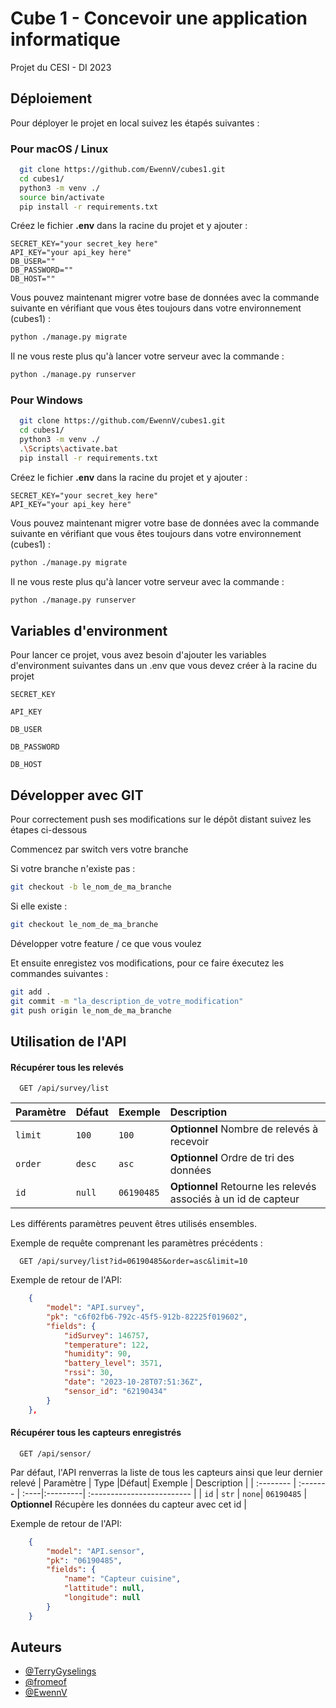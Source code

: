 
# Cube 1 - Concevoir une application informatique

Projet du CESI - DI 2023

## Déploiement

Pour déployer le projet en local suivez les étapés suivantes :

### Pour macOS / Linux

```bash
  git clone https://github.com/EwennV/cubes1.git
  cd cubes1/
  python3 -m venv ./
  source bin/activate
  pip install -r requirements.txt
```
Créez le fichier **.env** dans la racine du projet et y ajouter :
```env
SECRET_KEY="your secret_key here"
API_KEY="your api_key here"
DB_USER=""
DB_PASSWORD=""
DB_HOST=""
```
Vous pouvez maintenant migrer votre base de données avec la commande suivante en vérifiant que vous êtes toujours dans votre environnement (cubes1) :
```bash
python ./manage.py migrate
```
Il ne vous reste plus qu'à lancer votre serveur avec la commande :
```bash
python ./manage.py runserver
```


### Pour Windows
```bash
  git clone https://github.com/EwennV/cubes1.git
  cd cubes1/
  python3 -m venv ./
  .\Scripts\activate.bat
  pip install -r requirements.txt
```
Créez le fichier **.env** dans la racine du projet et y ajouter :
```env
SECRET_KEY="your secret_key here"
API_KEY="your api_key here"
```
Vous pouvez maintenant migrer votre base de données avec la commande suivante en vérifiant que vous êtes toujours dans votre environnement (cubes1) :
```bash
python ./manage.py migrate
```
Il ne vous reste plus qu'à lancer votre serveur avec la commande :
```bash
python ./manage.py runserver
```



## Variables d'environment

Pour lancer ce projet, vous avez besoin d'ajouter les variables d'environment suivantes dans un .env que vous devez créer à la racine du projet

`SECRET_KEY`

`API_KEY`

`DB_USER`

`DB_PASSWORD`

`DB_HOST`

## Développer avec GIT

Pour correctement push ses modifications sur le dépôt distant suivez les étapes ci-dessous

Commencez par switch vers votre branche

Si votre branche n'existe pas :
```bash
git checkout -b le_nom_de_ma_branche
```
Si elle existe :
```bash
git checkout le_nom_de_ma_branche
```

Développer votre feature / ce que vous voulez

Et ensuite enregistez vos modifications, pour ce faire éxecutez les commandes suivantes :

```bash
git add .
git commit -m "la_description_de_votre_modification"
git push origin le_nom_de_ma_branche
```
## Utilisation de l'API

#### Récupérer tous les relevés

```http
  GET /api/survey/list
```

| Paramètre | Défaut| Exemple     | Description                |
| :-------- | :----|:---------| :------------------------- |
| `limit`   | `100`| `100` | **Optionnel** Nombre de relevés à recevoir |
| `order`   | `desc`| `asc` | **Optionnel** Ordre de tri des données|
| `id`   | `null`| `06190485`| **Optionnel** Retourne les relevés associés à un id de capteur|

Les différents paramètres peuvent êtres utilisés ensembles.

Exemple de requête comprenant les paramètres précédents :
```http
  GET /api/survey/list?id=06190485&order=asc&limit=10
```

Exemple de retour de l'API:

```json
    {
        "model": "API.survey",
        "pk": "c6f02fb6-792c-45f5-912b-82225f019602",
        "fields": {
            "idSurvey": 146757,
            "temperature": 122,
            "humidity": 90,
            "battery_level": 3571,
            "rssi": 30,
            "date": "2023-10-28T07:51:36Z",
            "sensor_id": "62190434"
        }
    },
```


#### Récupérer tous les capteurs enregistrés

```http
  GET /api/sensor/
```

Par défaut, l'API renverras la liste de tous les capteurs ainsi que leur dernier relevé
| Paramètre | Type     |Défaut| Exemple     | Description                |
| :-------- | :------- | :----|:---------| :------------------------- |
| `id`   | `str`    | `none`| `06190485` | **Optionnel** Récupère les données du capteur avec cet id |

Exemple de retour de l'API:
```json
    {
        "model": "API.sensor",
        "pk": "06190485",
        "fields": {
            "name": "Capteur cuisine",
            "lattitude": null,
            "longitude": null
        }
    }
```

## Auteurs

- [@TerryGyselings](https://github.com/TerryGyselings)
- [@fromeof](https://github.com/fromeof)
- [@EwennV](https://github.com/EwennV)
